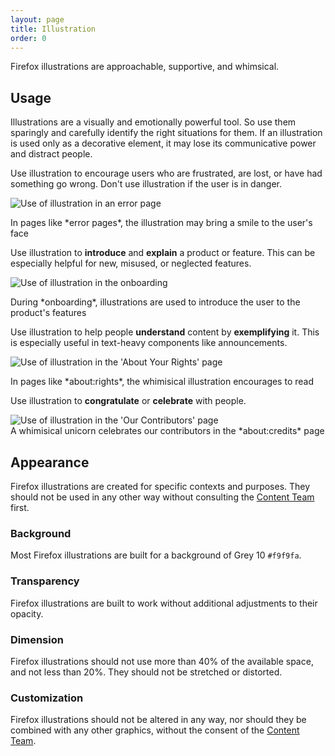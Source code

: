 ```yaml
---
layout: page
title: Illustration
order: 0
---
```


Firefox illustrations are approachable, supportive, and whimsical.

## Usage

Illustrations are a visually and emotionally powerful tool. So use them sparingly and carefully identify the right situations for them. If an illustration is used only as a decorative element, it may lose its communicative power and distract people. 

Use illustration to encourage users who are frustrated, are lost, or have had something go wrong. Don't use illustration if the user is in danger. 

![Use of illustration in an error page](../images/illustration/illustration-usage-1.svg)

<figcaption markdown="1">In pages like *error pages*, the illustration may bring a smile to the user's face
</figcaption>

Use illustration to **introduce** and **explain** a product or feature. This can be especially helpful for new, misused, or neglected features.

![Use of illustration in the onboarding](../images/illustration/illustration-usage-4.svg)

<figcaption markdown="1">During *onboarding*, illustrations are used to introduce the user to the product's features
</figcaption>

Use illustration to help people **understand** content by **exemplifying** it. This is especially useful in text-heavy components like announcements.

![Use of illustration in the 'About Your Rights' page](../images/illustration/illustration-usage-2.svg)

<figcaption markdown="1">In pages like *about:rights*, the whimisical illustration encourages to read
</figcaption>

Use illustration to **congratulate** or **celebrate** with people.

<img src="../images/illustration/illustration-usage-3.svg" alt="Use of illustration in the 'Our Contributors' page">

<figcaption markdown="1">A whimisical unicorn celebrates our contributors in the *about:credits* page
</figcaption>

## Appearance

Firefox illustrations are created for specific contexts and purposes. They should not be used in any other way without consulting the [Content Team](https://github.com/FirefoxUX/photon/issues "Request a new illustration by filling an issue") first.

### Background

Most Firefox illustrations are built for a background of Grey 10 `#f9f9fa`.

### Transparency

Firefox illustrations are built to work without additional adjustments to their opacity.

### Dimension

Firefox illustrations should not use more than 40% of the available space, and not less than 20%. They should not be stretched or distorted.

### Customization

Firefox illustrations should not be altered in any way, nor should they be combined with any other graphics, without the consent of the [Content Team](https://github.com/FirefoxUX/photon/issues).
